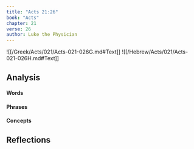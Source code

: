 ```yaml
---
title: "Acts 21:26"
book: "Acts"
chapter: 21
verse: 26
author: Luke the Physician
---
```

![[/Greek/Acts/021/Acts-021-026G.md#Text]]
![[/Hebrew/Acts/021/Acts-021-026H.md#Text]]

## Analysis

#### Words

#### Phrases

#### Concepts

## Reflections
